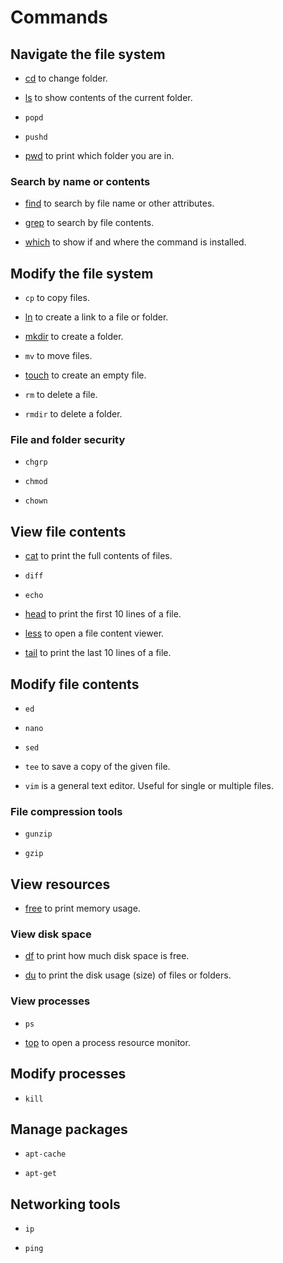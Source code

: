 # Commands

## Navigate the file system

- [cd](./cd/) to change folder.

- [ls](./ls/) to show contents of the current folder.

- `popd`

- `pushd`

- [pwd](./pwd/) to print which folder you are in.


### Search by name or contents

- [find](./find/) to search by file name or other attributes.

- [grep](./grep/) to search by file contents.

- [which](./which/) to show if and where the command is installed.


## Modify the file system

- `cp` to copy files.

- [ln](./ln/) to create a link to a file or folder.

- [mkdir](./mkdir/) to create a folder.

- `mv` to move files.

- [touch](./touch/) to create an empty file.

- `rm` to delete a file.

- `rmdir` to delete a folder.


### File and folder security

- `chgrp`

- `chmod`

- `chown`


## View file contents

- [cat](./cat/) to print the full contents of files.

- `diff`

- `echo`

- [head](./head/) to print the first 10 lines of a file.

- [less](./less/) to open a file content viewer.

- [tail](./tail/) to print the last 10 lines of a file.


## Modify file contents

- `ed`

- `nano`

- `sed`

- `tee` to save a copy of the given file.

- `vim` is a general text editor.
  Useful for single or multiple files.


### File compression tools

- `gunzip`

- `gzip`


## View resources

- [free](./free/) to print memory usage.


### View disk space

- [df](./df/) to print how much disk space is free.

- [du](./du/) to print the disk usage (size) of files or folders.


### View processes

- `ps`

- [top](./top/) to open a process resource monitor.


## Modify processes

- `kill`


## Manage packages

- `apt-cache`

- `apt-get`


## Networking tools

- `ip`

- `ping`

